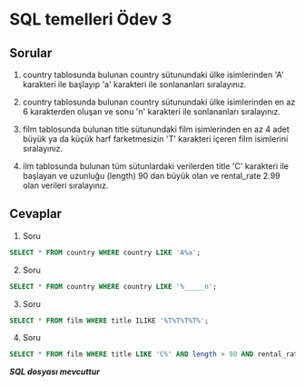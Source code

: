 # SQL temelleri Ödev 3

## Sorular

1. country tablosunda bulunan country sütunundaki ülke isimlerinden 'A' karakteri ile başlayıp 'a' karakteri ile sonlananları sıralayınız.

2. country tablosunda bulunan country sütunundaki ülke isimlerinden en az 6 karakterden oluşan ve sonu 'n' karakteri ile sonlananları sıralayınız.

3. film tablosunda bulunan title sütunundaki film isimlerinden en az 4 adet büyük ya da küçük harf farketmesizin 'T' karakteri içeren film isimlerini sıralayınız.

4. ilm tablosunda bulunan tüm sütunlardaki verilerden title 'C' karakteri ile başlayan ve uzunluğu (length) 90 dan büyük olan ve rental_rate 2.99 olan verileri sıralayınız.

## Cevaplar

1. Soru	
```SQL
SELECT * FROM country WHERE country LIKE 'A%a';
```

2. Soru	
```SQL
SELECT * FROM country WHERE country LIKE '%_____n';
```

3. Soru 
```SQL
SELECT * FROM film WHERE title ILIKE '%T%T%T%T%';
```

4. Soru 
```SQL
SELECT * FROM film WHERE title LIKE 'C%' AND length > 90 AND rental_rate = 2.99;
```

***SQL dosyası mevcuttur***

